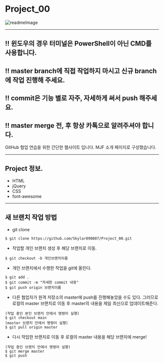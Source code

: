 # Project_00

![readmeImage](https://user-images.githubusercontent.com/95332666/179355949-ddc5fd00-9042-43bc-892e-eda3f1a732ad.png)

---

## !! 윈도우의 경우 터미널은 PowerShell이 아닌 CMD를 사용합니다.

## !! master branch에 직접 작업하지 마시고 신규 branch에 작업 진행해 주세요.

## !! commit은 기능 별로 자주, 자세하게 써서 push 해주세요.

## !! master merge 전, 후 항상 카톡으로 알려주셔야 합니다.

GitHub 협업 연습을 위한 간단한 웹사이트 입니다.
MJF 소개 페이지로 구성했습니다.

---

## Project 정보.

- HTML
- jQuery
- CSS
- font-awesome

---

## 새 브랜치 작업 방법

- git clone

```
$ git clone https://github.com/Skylar090807/Project_00.git
```

- 작업할 개인 브랜치 생성 후 해당 브랜치로 이동.

```
$ git checkout -b 개인브랜치이름
```

- 개인 브랜치에서 수행한 작업을 git에 올린다.

```
$ git add .
$ git commit -m "자세한 commit 내용"
$ git push origin 브랜치이름
```

- 다른 협업자가 원격 저장소의 master에 push를 진행해놓았을 수도 있다. 그러므로 로컬의 master 브랜치로 이동 후 master의 내용을 제일 최신으로 업데이트해준다.

```
(작업 중인 본인 브랜치 안에서 명령어 실행)
$ git checkout main
(master 브랜치 안에서 명령어 실행)
$ git pull origin master
```

- 다시 작업한 브랜치로 이동 후 로컬의 master 내용을 해당 브랜치에 merge!

```
(작업 중인 브랜치 안에서 명령어 실행)
$ git merge master
$ git push
```
